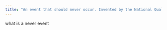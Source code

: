 ```yaml
---
title: "An event that should never occur. Invented by the National Quality Forum (NQF) and on a list"
---
```

what is a never event

